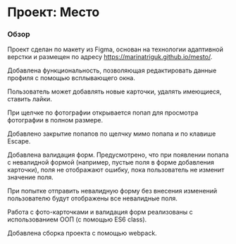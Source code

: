 # Проект: Место

### Обзор

Проект сделан по макету из Figma, основан на технологии адаптивной верстки
и размещен по адресу <https://marinatriguk.github.io/mesto/>.

Добавлена функциональность, позволяющая редактировать данные профиля
с помощью всплывающего окна.

Пользователь может добавлять новые карточки, удалять имеющиеся, ставить лайки.

При щелчке по фотографии открывается попап для просмотра фотографии в полном размере.

Добавлено закрытие попапов по щелчку мимо попапа и по клавише Escape.

Добавлена валидация форм. Предусмотрено, что при появлении попапа с невалидной формой
(например, пустые поля в форме добавления карточки), поля не отображают ошибку, пока 
пользователь не изменит значение поля.

При попытке отправить невалидную форму без внесения изменений пользователю
будут отображены все невалидные поля.

Работа с фото-карточками и валидация форм реализованы с использованием ООП (с помощью ES6 class).

Добавлена сборка проекта с помощью webpack.